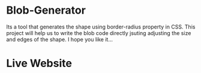 # Blob-Generator
Its a tool that generates the shape using border-radius property in CSS. This project will help us to write the blob code directly jsuting adjusting the size and edges of the shape.
I hope you like it...

# Live Website 
